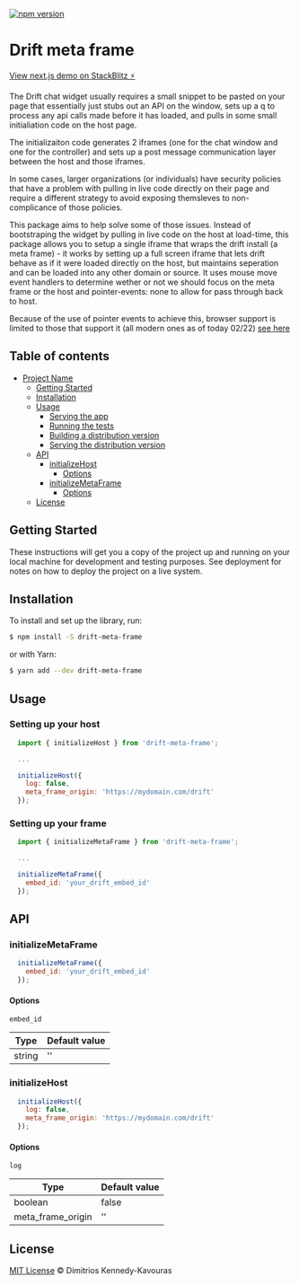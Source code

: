 [![npm version](https://badge.fury.io/js/@plugins.chat%2Fdrift-meta-frame.svg)](https://badge.fury.io/js/@plugins.chat%2Fdrift-meta-frame)
# Drift meta frame

[View next.js demo on StackBlitz ⚡️](https://stackblitz.com/edit/meta-frame-demo)

The Drift chat widget usually requires a small snippet to be pasted on your page that essentially just stubs out an API on the window, sets up a q to process any api calls made before it has loaded, and pulls in some small initialiation code on the host page.

The initializaiton code generates 2 iframes (one for the chat window and one for the controller) and sets up a post message communication layer between the host and those iframes.

In some cases, larger organizations (or individuals) have security policies that have a problem with pulling in live code directly on their page and require a different strategy to avoid exposing themsleves to non-complicance of those policies.

This package aims to help solve some of those issues. Instead of bootstraping the widget by pulling in live code on the host at load-time, this package allows you to setup a single iframe that wraps the drift install (a meta frame) - it works by setting up a full screen iframe that lets drift behave as if it were loaded directly on the host, but maintains seperation and can be loaded into any other domain or source. It uses mouse move event handlers to determine wether or not we should focus on the meta frame or the host and pointer-events: none to allow for pass through back to host.

Because of the use of pointer events to achieve this, browser support is limited to those that support it (all modern ones as of today 02/22) [see here](https://caniuse.com/pointer-events)

## Table of contents

- [Project Name](#project-name)
  - [Getting Started](#getting-started)
  - [Installation](#installation)
  - [Usage](#usage)
    - [Serving the app](#serving-the-app)
    - [Running the tests](#running-the-tests)
    - [Building a distribution version](#building-a-distribution-version)
    - [Serving the distribution version](#serving-the-distribution-version)
  - [API](#api)
    - [initializeHost](#initializeHost)
      - [Options](#options)
    - [initializeMetaFrame](#initializeMetaFrame)
      - [Options](#options)
  - [License](#license)

## Getting Started

These instructions will get you a copy of the project up and running on your local machine for development and testing purposes. See deployment for notes on how to deploy the project on a live system.

## Installation

To install and set up the library, run:

```sh
$ npm install -S drift-meta-frame
```

or with Yarn:

```sh
$ yarn add --dev drift-meta-frame
```

## Usage

### Setting up your host

```js
  import { initializeHost } from 'drift-meta-frame';

  ...

  initializeHost({
    log: false,
    meta_frame_origin: 'https://mydomain.com/drift'
  });
```

### Setting up your frame

```js
  import { initializeMetaFrame } from 'drift-meta-frame';

  ...

  initializeMetaFrame({
    embed_id: 'your_drift_embed_id'
  });
```

## API

### initializeMetaFrame

```js
  initializeMetaFrame({
    embed_id: 'your_drift_embed_id'
  });
```

#### Options

`embed_id`

| Type   | Default value |
| ------ | ------------- |
| string | ''            |

### initializeHost

```js
  initializeHost({
    log: false,
    meta_frame_origin: 'https://mydomain.com/drift'
  });
```

#### Options

`log`

| Type              | Default value |
| ----------------- | ------------- |
| boolean           | false         |
| meta_frame_origin | ''            |

## License

[MIT License](LICENSE.md) © Dimitrios Kennedy-Kavouras
